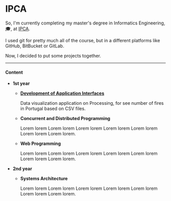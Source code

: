 # IPCA

So, I'm currently completing my master's degree in Informatics Engineering, :mortar_board:, at [IPCA](https://ipca.pt/).

I used git for pretty much all of the course, but in a different platforms like GitHub, BitBucket or GitLab.

Now, I decided to put some projects together.

---

#### Content

- **1st year**

  - **[Development of Application Interfaces](https://github.com/filipedaniel/ipca/tree/master/01/development-of-application-interfaces/processing-data-visualization)**
  
    Data visualization application on Processing, for see number of fires in Portugal based on CSV files.
  
  - **Concurrent and Distributed Programming**
  
    Lorem lorem Lorem lorem Lorem lorem Lorem lorem Lorem lorem Lorem lorem Lorem lorem.

  - **Web Programming** 

    Lorem lorem Lorem lorem Lorem lorem Lorem lorem Lorem lorem Lorem lorem Lorem lorem.

- **2nd year**

  - **Systems Architecture**

    Lorem lorem Lorem lorem Lorem lorem Lorem lorem Lorem lorem Lorem lorem Lorem lorem.




